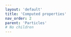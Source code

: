 ```yaml
---
layout: 'default'
title: 'Computed properties'
nav_order: 2
parent: 'Particles'
# No children
---
```



